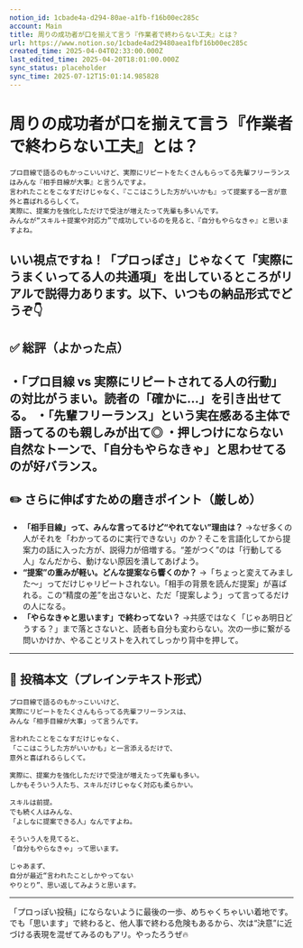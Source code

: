 ```yaml
---
notion_id: 1cbade4a-d294-80ae-a1fb-f16b00ec285c
account: Main
title: 周りの成功者が口を揃えて言う『作業者で終わらない工夫』とは？
url: https://www.notion.so/1cbade4ad29480aea1fbf16b00ec285c
created_time: 2025-04-04T02:33:00.000Z
last_edited_time: 2025-04-20T18:01:00.000Z
sync_status: placeholder
sync_time: 2025-07-12T15:01:14.985828
---
```

# 周りの成功者が口を揃えて言う『作業者で終わらない工夫』とは？

```plain text
プロ目線で語るのもかっこいいけど、実際にリピートをたくさんもらってる先輩フリーランスはみんな『相手目線が大事』と言うんですよ。
言われたことをこなすだけじゃなく、『ここはこうした方がいいかも』って提案する一言が意外と喜ばれるらしくて。
実際に、提案力を強化しただけで受注が増えたって先輩も多いんです。
みんなが“スキル＋提案や対応力”で成功しているのを見ると、『自分もやらなきゃ』と思いますよね。
```
いい視点ですね！「プロっぽさ」じゃなくて「実際にうまくいってる人の共通項」を出しているところがリアルで説得力あります。以下、いつもの納品形式でどうぞ👇
---
## ✅ 総評（よかった点）
・「プロ目線 vs 実際にリピートされてる人の行動」の対比がうまい。読者の「確かに…」を引き出せてる。
・「先輩フリーランス」という実在感ある主体で語ってるのも親しみが出て◎
・押しつけにならない自然なトーンで、「自分もやらなきゃ」と思わせてるのが好バランス。
---
## ✏️ さらに伸ばすための磨きポイント（厳しめ）
- **「相手目線」って、みんな言ってるけど“やれてない”理由は？**
  →なぜ多くの人がそれを「わかってるのに実行できない」のか？そこを言語化してから提案力の話に入った方が、説得力が倍増する。“差がつく”のは「行動してる人」なんだから、動けない原因を潰してあげよう。
- **“提案”の重みが軽い。どんな提案なら響くのか？**
  →「ちょっと変えてみました〜」ってだけじゃリピートされない。「相手の背景を読んだ提案」が喜ばれる。この“精度の差”を出さないと、ただ「提案しよう」って言ってるだけの人になる。
- **「やらなきゃと思います」で終わってない？**
  →共感ではなく「じゃあ明日どうする？」まで落とさないと、読者も自分も変わらない。次の一歩に繋がる問いかけか、やることリストを入れてしっかり背中を押して。
---
## 📄 投稿本文（プレインテキスト形式）
```plain text
プロ目線で語るのもかっこいいけど、
実際にリピートをたくさんもらってる先輩フリーランスは、
みんな「相手目線が大事」って言うんです。

言われたことをこなすだけじゃなく、
「ここはこうした方がいいかも」と一言添えるだけで、
意外と喜ばれるらしくて。

実際に、提案力を強化しただけで受注が増えたって先輩も多い。
しかもそういう人たち、スキルだけじゃなく対応も柔らかい。

スキルは前提。
でも続く人はみんな、
「よしなに提案できる人」なんですよね。

そういう人を見てると、
「自分もやらなきゃ」って思います。

じゃあまず、
自分が最近“言われたことしかやってない
やりとり”、思い返してみようと思います。

```
---
「プロっぽい投稿」にならないように最後の一歩、めちゃくちゃいい着地です。でも「思います」で終わると、他人事で終わる危険もあるから、次は“決意”に近づける表現を混ぜてみるのもアリ。やったろうぜ🔥